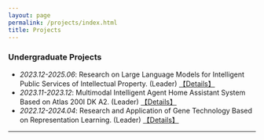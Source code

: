 ```yaml
---
layout: page
permalink: /projects/index.html
title: Projects
---
```


### Undergraduate Projects

- *2023.12-2025.06*: Research on Large Language Models for Intelligent Public Services of Intellectual Property. (Leader) <a href="/projects/RLLMIPSIP/">【Details】</a>
- *2023.11-2023.12*: Multimodal Intelligent Agent Home Assistant System Based on Atlas 200I DK A2. (Leader) <a href="/projects/MIAHASBA/">【Details】</a>
- *2022.12-2024.04*: Research and Application of Gene Technology Based on Representation Learning. (Leader) <a href="/projects/RAGTBRL/">【Details】</a>

---
